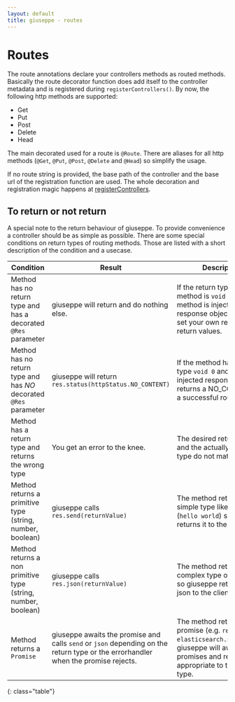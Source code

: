 ```yaml
---
layout: default
title: giuseppe - routes
---
```

# Routes

The route annotations declare your controllers methods as routed methods.
Basically the route decorator function does add itself to the
controller metadata and is registered during `registerControllers()`.
By now, the following http methods are supported:

- Get
- Put
- Post
- Delete
- Head

The main decorated used for a route is `@Route`. There are aliases for all
http methods (`@Get`, `@Put`, `@Post`, `@Delete` and `@Head`) so simplify the usage.

If no route string is provided, the base path of the controller and the
base url of the registration function are used. The whole decoration
and registration magic happens at [registerControllers](registration).

## To return or not return

A special note to the return behaviour of giuseppe. To provide convenience
a controller should be as simple as possible. There are some special
conditions on return types of routing methods. Those are listed with a short
description of the condition and a usecase.


| Condition | Result | Description | Usage |
| --------- | ------ | ----------- | ----- |
| Method has no return type and has a decorated `@Res` parameter | giuseppe will return and do nothing else. | If the return type of the method is `void 0` and the method is injected with the response object. You can set your own results and return values. | Very simple: `res.sendFile(..)` or `res.status(418).end()` |
| Method has no return type and has *NO* decorated `@Res` parameter | giuseppe will return <br />`res.status(httpStatus.NO_CONTENT)` | If the method has return type `void 0` and no injected response object it returns a NO_CONTENT on a successful route call. | Create an object with a `put` but do not return anything. (e.g. [DemoController](controllers) |
| Method has a return type and returns the wrong type | You get an error to the knee. | The desired return type and the actually returned type do not match. | Ease up your live :wink: |
| Method returns a primitive type (string, number, boolean) | giuseppe calls `res.send(returnValue)` | The method returns a simple type like a string (`hello world`) so giuseppe returns it to the client. | Is alive route or very basic routes. |
| Method returns a non primitive type (string, number, boolean) | giuseppe calls `res.json(returnValue)` | The method returns a complex type or an object, so giuseppe returns it as a json to the client. | Basic rest usage of your controller. |
| Method returns a `Promise` | giuseppe awaits the promise and calls `send` or `json` depending on the return type or the errorhandler when the promise rejects. | The method returns a promise (e.g. `return elasticsearch.search({})`). giuseppe will await those promises and return appropriate to the return type. | Use MongoDB or elastic or whatever in your route and directly return the promise instead of await things and return then. |
{: class="table"}